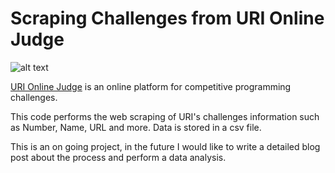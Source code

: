 # Scraping Challenges from URI Online Judge

![alt text](https://www.urionlinejudge.com.br/judge/img/5.0/logo.130615.png?1591503281)

[URI Online Judge](https://www.urionlinejudge.com.br/judge/pt) is an online platform for competitive programming challenges. 

This code performs the web scraping of URI's challenges information such as Number, Name, URL and more. Data is stored in a csv file.

This is an on going project, in the future I would like to write a detailed blog post about the process and perform a data analysis.
